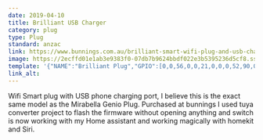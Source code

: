 ```yaml
---
date: 2019-04-10
title: Brilliant USB Charger
category: plug
type: Plug
standard: anzac
link: https://www.bunnings.com.au/brilliant-smart-wifi-plug-and-usb-charger_p0091644
image: https://2ecffd01e1ab3e9383f0-07db7b9624bbdf022e3b5395236d5cf8.ssl.cf4.rackcdn.com/Product-800x800/c5218415-c9d2-4797-be3e-617fceaa27c9.png
template: '{"NAME":"Brilliant Plug","GPIO":[0,0,56,0,0,21,0,0,0,52,90,0,0],"FLAG":0,"BASE":1}' 
link_alt: 
---
```

Wifi Smart plug with USB phone charging port, I believe this is the exact same model as the Mirabella Genio Plug. Purchased at bunnings I used tuya converter project to flash the firmware without opening anything and switch is now working with my Home assistant and working magically with homekit and Siri. 
